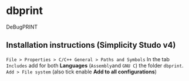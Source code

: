 # dbprint
DeBugPRINT

## Installation instructions (Simplicity Studo v4)
`File > Properties > C/C++ General > Paths and Symbols`
In the tab `Includes` add for both **Languages** (`Assembly`and `GNU C`) the folder `dbprint`.
`Add > File system` (also tick enable **Add to all configurations**)
